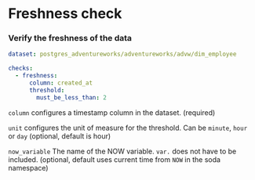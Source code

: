 # Freshness check

### Verify the freshness of the data

```yaml
dataset: postgres_adventureworks/adventureworks/advw/dim_employee

checks:
  - freshness:
      column: created_at
      threshold:
        must_be_less_than: 2
```

`column` configures a timestamp column in the dataset. (required) 

`unit` configures the unit of measure for the threshold.  Can be `minute`, `hour` or `day` (optional, default is hour) 

`now_variable` The name of the NOW variable. `var.` does not have to be included. (optional, default uses current time from `NOW` in the soda namespace)     
